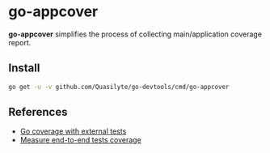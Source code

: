 # go-appcover

**go-appcover** simplifies the process of collecting main/application coverage report.

## Install

```bash
go get -u -v github.com/Quasilyte/go-devtools/cmd/go-appcover
```

## References

* [Go coverage with external tests](https://blog.cloudflare.com/go-coverage-with-external-tests/)
* [Measure end-to-end tests coverage](https://dshipenok.github.io/external_coverage/)
